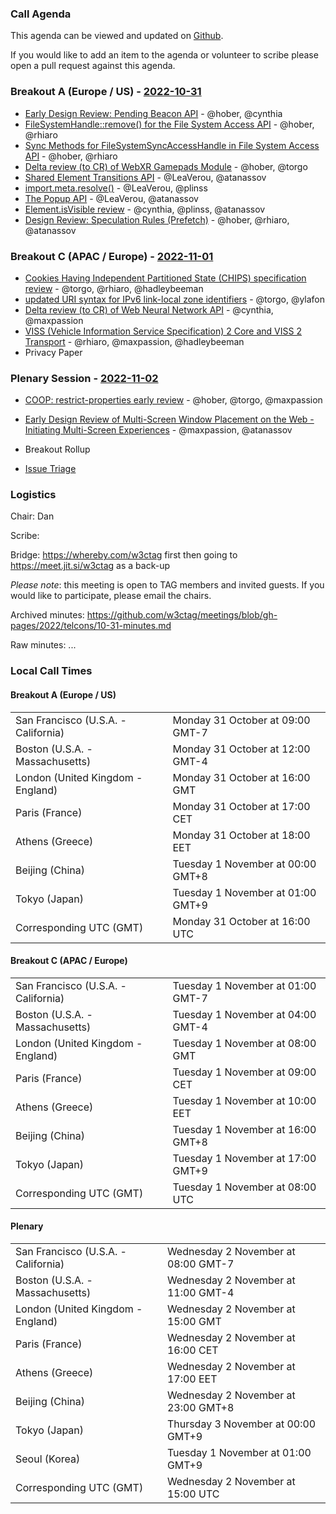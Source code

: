 ### Call Agenda

This agenda can be viewed and updated on [Github](https://github.com/w3ctag/meetings/blob/gh-pages/2022/telcons/10-31-agenda.md).

If you would like to add an item to the agenda or volunteer to scribe please open a pull request against this agenda.

### Breakout A (Europe / US) - [2022-10-31](https://www.timeanddate.com/worldclock/converter.html?iso=20221031T160000&p1=224&p2=43&p3=136&p4=195&p5=26&p6=33&p7=248&p8=235)

* [Early Design Review: Pending Beacon API](https://github.com/w3ctag/design-reviews/issues/776) - @hober, @cynthia
* [FileSystemHandle::remove() for the File System Access API](https://github.com/w3ctag/design-reviews/issues/773) - @hober, @rhiaro
* [Sync Methods for FileSystemSyncAccessHandle in File System Access API](https://github.com/w3ctag/design-reviews/issues/772) - @hober, @rhiaro
* [Delta review (to CR) of WebXR Gamepads Module](https://github.com/w3ctag/design-reviews/issues/770) - @hober, @torgo
* [Shared Element Transitions API](https://github.com/w3ctag/design-reviews/issues/748) - @LeaVerou, @atanassov
* [import.meta.resolve()](https://github.com/w3ctag/design-reviews/issues/746) - @LeaVerou, @plinss
* [The Popup API](https://github.com/w3ctag/design-reviews/issues/743) - @LeaVerou, @atanassov
* [Element.isVisible review](https://github.com/w3ctag/design-reviews/issues/734) - @cynthia, @plinss, @atanassov
* [Design Review: Speculation Rules (Prefetch)](https://github.com/w3ctag/design-reviews/issues/721) - @hober, @rhiaro, @atanassov


### Breakout C (APAC / Europe) - [2022-11-01](https://www.timeanddate.com/worldclock/converter.html?iso=20221101T080000&p1=224&p2=43&p3=136&p4=195&p5=26&p6=33&p7=248&p8=235)

* [Cookies Having Independent Partitioned State (CHIPS) specification review](https://github.com/w3ctag/design-reviews/issues/779) - @torgo, @rhiaro, @hadleybeeman
* [updated URI syntax for IPv6 link-local zone identifiers](https://github.com/w3ctag/design-reviews/issues/774) - @torgo, @ylafon
* [Delta review (to CR) of Web Neural Network API](https://github.com/w3ctag/design-reviews/issues/771) - @cynthia, @maxpassion
* [VISS (Vehicle Information Service Specification) 2 Core and VISS 2 Transport](https://github.com/w3ctag/design-reviews/issues/768) - @rhiaro, @maxpassion, @hadleybeeman
* Privacy Paper

### Plenary Session - [2022-11-02](https://www.timeanddate.com/worldclock/converter.html?iso=20221102T150000&p1=224&p2=43&p3=136&p4=195&p5=26&p6=33&p7=248&p8=235)

* [COOP: restrict-properties early review](https://github.com/w3ctag/design-reviews/issues/760) - @hober, @torgo, @maxpassion
* [Early Design Review of Multi-Screen Window Placement on the Web - Initiating Multi-Screen Experiences](https://github.com/w3ctag/design-reviews/issues/767) - @maxpassion, @atanassov

* Breakout Rollup
* [Issue Triage](https://github.com/w3ctag/design-reviews/issues?q=is%3Aissue+is%3Aopen+label%3A%22Progress%3A+untriaged%22)

### Logistics

Chair: Dan

Scribe:

Bridge: https://whereby.com/w3ctag first then going to https://meet.jit.si/w3ctag as a back-up

*Please note*: this meeting is open to TAG members and invited guests. If you would like to participate, please email the chairs.

Archived minutes: https://github.com/w3ctag/meetings/blob/gh-pages/2022/telcons/10-31-minutes.md

Raw minutes: ...


### Local Call Times

#### Breakout A (Europe / US)

<table>
<tr><td> San Francisco (U.S.A. - California) <td> Monday 31 October at 09:00 GMT-7</td></tr>
<tr><td> Boston (U.S.A. - Massachusetts) <td> Monday 31 October at 12:00 GMT-4</td></tr>
<tr><td> London (United Kingdom - England) <td> Monday 31 October at 16:00 GMT</td></tr>
<tr><td> Paris (France) <td> Monday 31 October at 17:00 CET</td></tr>
<tr><td> Athens (Greece) <td> Monday 31 October at 18:00 EET</td></tr>
<tr><td> Beijing (China) <td> Tuesday 1 November at 00:00 GMT+8</td></tr>
<tr><td> Tokyo (Japan) <td> Tuesday 1 November at 01:00 GMT+9</td></tr>
<tr><td> Corresponding UTC (GMT) <td> Monday 31 October at 16:00 UTC</td></tr>
</table>

#### Breakout C (APAC / Europe)

<table>
<tr><td> San Francisco (U.S.A. - California) <td> Tuesday 1 November at 01:00 GMT-7</td></tr>
<tr><td> Boston (U.S.A. - Massachusetts) <td> Tuesday 1 November at 04:00 GMT-4</td></tr>
<tr><td> London (United Kingdom - England) <td> Tuesday 1 November at 08:00 GMT</td></tr>
<tr><td> Paris (France) <td> Tuesday 1 November at 09:00 CET</td></tr>
<tr><td> Athens (Greece) <td> Tuesday 1 November at 10:00 EET</td></tr>
<tr><td> Beijing (China) <td> Tuesday 1 November at 16:00 GMT+8</td></tr>
<tr><td> Tokyo (Japan) <td> Tuesday 1 November at 17:00 GMT+9</td></tr>
<tr><td> Corresponding UTC (GMT) <td> Tuesday 1 November at 08:00 UTC</td></tr>
</table>

#### Plenary

<table>
<tr><td> San Francisco (U.S.A. - California) <td> Wednesday 2 November at 08:00 GMT-7</td></tr>
<tr><td> Boston (U.S.A. - Massachusetts) <td> Wednesday 2 November at 11:00 GMT-4</td></tr>
<tr><td> London (United Kingdom - England) <td> Wednesday 2 November at 15:00 GMT</td></tr>
<tr><td> Paris (France) <td> Wednesday 2 November at 16:00 CET</td></tr>
<tr><td> Athens (Greece) <td> Wednesday 2 November at 17:00 EET</td></tr>
<tr><td> Beijing (China) <td> Wednesday 2 November at 23:00 GMT+8</td></tr>
<tr><td> Tokyo (Japan) <td> Thursday 3 November at 00:00 GMT+9</td></tr>
<tr><td> Seoul (Korea) <td> Tuesday 1 November at 01:00 GMT+9</td></tr>
<tr><td> Corresponding UTC (GMT) <td> Wednesday 2 November at 15:00 UTC</td></tr>
</table>
